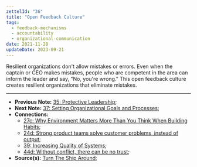 ```yaml
---
zettelId: "36"
title: "Open Feedback Culture"
tags:
  - feedback-mechanisms
  - accountability
  - organizational-communication
date: 2021-11-28
updateDate: 2023-09-21
---
```


Resilient organizations don't allow mistakes or errors. Even when the captain or CEO makes mistakes, people who are competent in the area can inform the leader and say, "No, you're wrong." This open feedback culture creates resilient organizations that eliminate mistakes.

---

- **Previous Note:** [35: Protective Leadership](/notes/35/);
- **Next Note:** [37: Setting Organizational Goals and Processes](/notes/37/);
- **Connections:**
  - [27c: Why Environment Matters More Than You Think When Building Habits](/notes/27c/);
  - [24d: Strong product teams solve customer problems, instead of output](/notes/24d/);
  - [39: Increasing Quality of Systems](/notes/39/);
  - [44d: Without conflict, there can be no trust](/notes/44d/);
- **Source(s):** [Turn The Ship Around](/books/turn-the-shiparound-summary-book-chapter-notes/);

